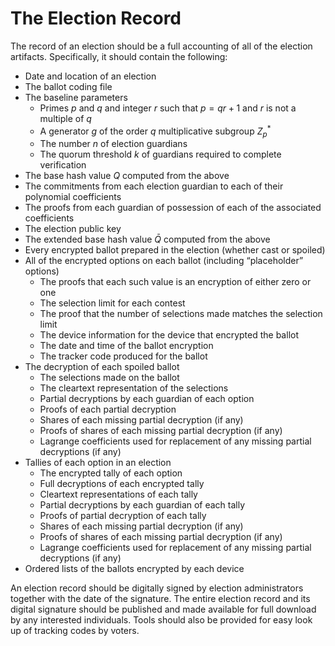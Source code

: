 # The Election Record

The record of an election should be a full accounting of all of the election artifacts.  Specifically, it should contain the following:

* Date and location of an election
* The ballot coding file
* The baseline parameters
  * Primes $p$ and $q$ and integer $r$ such that $p=qr+1$ and $r$ is not a multiple of $q$
  * A generator $g$ of the order $q$ multiplicative subgroup $Z_p^*$
  * The number $n$ of election guardians
  * The quorum threshold $k$ of guardians required to complete verification
* The base hash value $Q$ computed from the above
* The commitments from each election guardian to each of their polynomial coefficients
* The proofs from each guardian of possession of each of the associated coefficients
* The election public key
* The extended base hash value $\bar{Q}$ computed from the above
* Every encrypted ballot prepared in the election (whether cast or spoiled)
* All of the encrypted options on each ballot (including “placeholder” options)
  * The proofs that each such value is an encryption of either zero or one
  * The selection limit for each contest
  * The proof that the number of selections made matches the selection limit
  * The device information for the device that encrypted the ballot
  * The date and time of the ballot encryption
  * The tracker code produced for the ballot
* The decryption of each spoiled ballot
  * The selections made on the ballot
  * The cleartext representation of the selections
  * Partial decryptions by each guardian of each option
  * Proofs of each partial decryption
  * Shares of each missing partial decryption (if any)
  * Proofs of shares of each missing partial decryption (if any)
  * Lagrange coefficients used for replacement of any missing partial decryptions (if any)
* Tallies of each option in an election
  * The encrypted tally of each option
  * Full decryptions of each encrypted tally
  * Cleartext representations of each tally
  * Partial decryptions by each guardian of each tally
  * Proofs of partial decryption of each tally
  * Shares of each missing partial decryption (if any)
  * Proofs of shares of each missing partial decryption (if any)
  * Lagrange coefficients used for replacement of any missing partial decryptions (if any)
* Ordered lists of the ballots encrypted by each device

An election record should be digitally signed by election administrators together with the date of the signature.  The entire election record and its digital signature should be published and made available for full download by any interested individuals.  Tools should also be provided for easy look up of tracking codes by voters.





